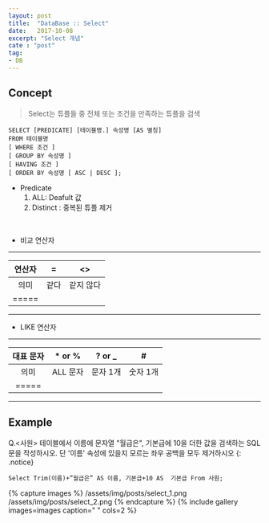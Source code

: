 ```yaml
---
layout: post
title:  "DataBase :: Select"
date:   2017-10-08
excerpt: "Select 개념"
cate : "post"
tag:
- DB
---
```


## Concept

> Select는 튜플들 중 전체 또는 조건을 만족하는 튜플을 검색

 ```
SELECT [PREDICATE] [테이블명.] 속성명 [AS 별칭]
FROM 테이블명
[ WHERE 조건 ]
[ GROUP BY 속성명 ]
[ HAVING 조건 ]
[ ORDER BY 속성명 [ ASC | DESC ];
```    

* Predicate 
    1. ALL: Deafult 값
    2. Distinct : 중복된 튜플 제거
<br>

* 비교 연산자

---

|    연산자  | = | <> |
|:-------:|:-------:|:-------:|
| 의미     | 같다 | 같지 않다  |
|=====

---

* LIKE 연산자

---

| 대표 문자  |  * or %   |  ? or _    | #  |
|:-------:|:-------:|:-------:| :-------:|
| 의미   | ALL 문자 | 문자 1개  | 숫자 1개 |
|=====


---


## Example

 Q.<사원> 테이블에서 이름에 문자열 "월급은", 기본급에 10을 더한 값을 검색하는 SQL문을 작성하시오. 단 '이름' 속성에 있을지 모르는 좌우 공백을 모두 제거하시오
{: .notice}


```    
Select Trim(이름)+”월급은” AS 이름, 기본급+10 AS  기본급 From 사원;
```    


{% capture images %}
    /assets/img/posts/select_1.png
    /assets/img/posts/select_2.png
{% endcapture %}
{% include gallery images=images caption=" " cols=2 %}